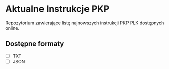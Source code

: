 # Aktualne Instrukcje PKP
Repozytorium zawierające listę najnowszych instrukcji PKP PLK dostępnych online.

## Dostępne formaty
- [ ] TXT
- [ ] JSON